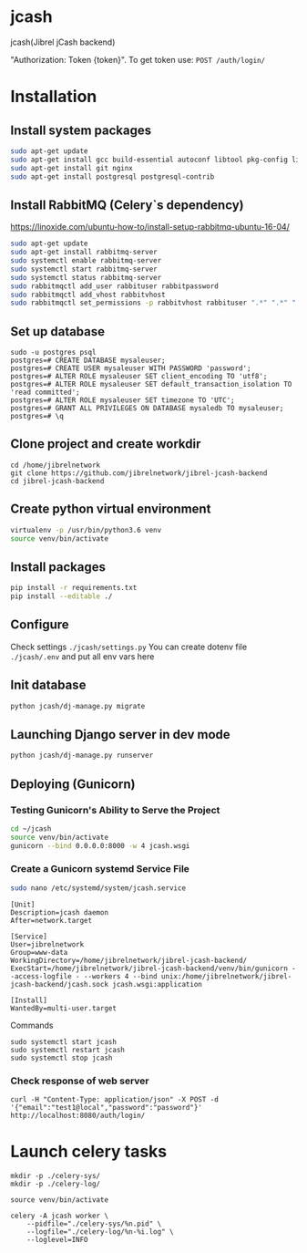 # jcash
jcash(Jibrel jCash backend)


"Authorization: Token {token}". To get token use: `POST /auth/login/`


# Installation

## Install system packages

```sh
sudo apt-get update
sudo apt-get install gcc build-essential autoconf libtool pkg-config libssl-dev libffi-dev python3-dev virtualenv
sudo apt-get install git nginx
sudo apt-get install postgresql postgresql-contrib
```


## Install RabbitMQ (Celery`s dependency)

https://linoxide.com/ubuntu-how-to/install-setup-rabbitmq-ubuntu-16-04/
```sh
sudo apt-get update
sudo apt-get install rabbitmq-server
sudo systemctl enable rabbitmq-server
sudo systemctl start rabbitmq-server
sudo systemctl status rabbitmq-server
sudo rabbitmqctl add_user rabbituser rabbitpassword
sudo rabbitmqctl add_vhost rabbitvhost
sudo rabbitmqctl set_permissions -p rabbitvhost rabbituser ".*" ".*" ".*"
```


## Set up database

```
sudo -u postgres psql
postgres=# CREATE DATABASE mysaleuser;
postgres=# CREATE USER mysaleuser WITH PASSWORD 'password';
postgres=# ALTER ROLE mysaleuser SET client_encoding TO 'utf8';
postgres=# ALTER ROLE mysaleuser SET default_transaction_isolation TO 'read committed';
postgres=# ALTER ROLE mysaleuser SET timezone TO 'UTC';
postgres=# GRANT ALL PRIVILEGES ON DATABASE mysaledb TO mysaleuser;
postgres=# \q
```


## Clone project and create workdir

```
cd /home/jibrelnetwork
git clone https://github.com/jibrelnetwork/jibrel-jcash-backend
cd jibrel-jcash-backend
```


## Create python virtual environment

```sh
virtualenv -p /usr/bin/python3.6 venv
source venv/bin/activate
```


## Install packages

```sh
pip install -r requirements.txt
pip install --editable ./
```


## Configure

Check settings `./jcash/settings.py`
You can create dotenv file `./jcash/.env` and put all env vars here

## Init database

```sh
python jcash/dj-manage.py migrate
```


## Launching Django server in dev mode

```sh
python jcash/dj-manage.py runserver
```


## Deploying (Gunicorn)

### Testing Gunicorn's Ability to Serve the Project

```sh
cd ~/jcash
source venv/bin/activate
gunicorn --bind 0.0.0.0:8000 -w 4 jcash.wsgi
```

### Create a Gunicorn systemd Service File

```sh
sudo nano /etc/systemd/system/jcash.service
```

```
[Unit]
Description=jcash daemon
After=network.target

[Service]
User=jibrelnetwork
Group=www-data
WorkingDirectory=/home/jibrelnetwork/jibrel-jcash-backend/
ExecStart=/home/jibrelnetwork/jibrel-jcash-backend/venv/bin/gunicorn --access-logfile - --workers 4 --bind unix:/home/jibrelnetwork/jibrel-jcash-backend/jcash.sock jcash.wsgi:application

[Install]
WantedBy=multi-user.target
```

Commands

```
sudo systemctl start jcash
sudo systemctl restart jcash
sudo systemctl stop jcash
```

### Check response of web server

```
curl -H "Content-Type: application/json" -X POST -d '{"email":"test1@local","password":"password"}' http://localhost:8080/auth/login/
```

# Launch celery tasks

```
mkdir -p ./celery-sys/
mkdir -p ./celery-log/

source venv/bin/activate

celery -A jcash worker \
    --pidfile="./celery-sys/%n.pid" \
    --logfile="./celery-log/%n-%i.log" \
    --loglevel=INFO
```
